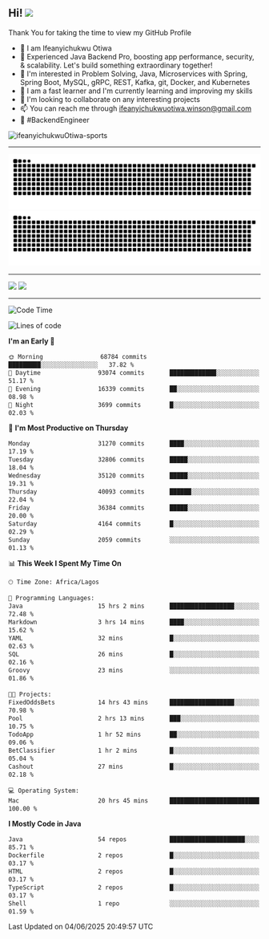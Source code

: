 <!-- BLOG-POST-LIST:START --><!-- BLOG-POST-LIST:END -->

## Hi! <img src="https://media.giphy.com/media/hvRJCLFzcasrR4ia7z/giphy.gif" width="4%"> 

Thank You for taking the time to view my GitHub Profile

- 👋 I am Ifeanyichukwu Otiwa
- 🚀 Experienced Java Backend Pro, boosting app performance, security, & scalability. Let's build something extraordinary together!
- 👀 I'm interested in Problem Solving, Java, Microservices with Spring, Spring Boot, MySQL, gRPC, REST, Kafka, git, Docker, and Kubernetes
- 🌱 I am a fast learner and I'm currently learning and improving my skills
- 💞️ I'm looking to collaborate on any interesting projects
- 📫 You can reach me through ifeanyichukwuotiwa.winson@gmail.com
- 🚀 #BackendEngineer

<p align="left" marginTop="10px"> <img src="https://komarev.com/ghpvc/?username=ifeanyichukwuOtiwa-sports&label=Profile%20views&color=0e75b6&style=for-the-badge" alt="ifeanyichukwuOtiwa-sports" /> </p>

***

<!--🐍📈SNAKEGRAPH / 🌐WEBSITE: https://github.com/Platane/snk -->
![github contribution grid snake animation](https://raw.githubusercontent.com/ifeanyichukwuOtiwa-sports/ifeanyichukwuOtiwa-sports/output/github-contribution-grid-snake-dark.svg#gh-dark-mode-only)![github contribution grid snake animation](https://raw.githubusercontent.com/ifeanyichukwuOtiwa-sports/ifeanyichukwuOtiwa-sports/output/github-contribution-grid-snake.svg#gh-light-mode-only)

***

<p float="left">
  <img float="left" src="https://github-readme-stats.vercel.app/api?username=ifeanyichukwuOtiwa-sports&count_private=true&include_all_commits=true&theme=react&show_icons=true" />
  <img float="right" src="https://github-readme-stats.vercel.app/api/top-langs/?username=ifeanyichukwuOtiwa-sports&layout=compact&show_icons=true&theme=react" /> 
</p>

***



<!--START_SECTION:waka-->
![Code Time](http://img.shields.io/badge/Code%20Time-3%2C777%20hrs%2036%20mins-blue)

![Lines of code](https://img.shields.io/badge/From%20Hello%20World%20I%27ve%20Written-51.1%20million%20lines%20of%20code-blue)

**I'm an Early 🐤** 

```text
🌞 Morning                68784 commits       █████████░░░░░░░░░░░░░░░░   37.82 % 
🌆 Daytime                93074 commits       █████████████░░░░░░░░░░░░   51.17 % 
🌃 Evening                16339 commits       ██░░░░░░░░░░░░░░░░░░░░░░░   08.98 % 
🌙 Night                  3699 commits        █░░░░░░░░░░░░░░░░░░░░░░░░   02.03 % 
```
📅 **I'm Most Productive on Thursday** 

```text
Monday                   31270 commits       ████░░░░░░░░░░░░░░░░░░░░░   17.19 % 
Tuesday                  32806 commits       █████░░░░░░░░░░░░░░░░░░░░   18.04 % 
Wednesday                35120 commits       █████░░░░░░░░░░░░░░░░░░░░   19.31 % 
Thursday                 40093 commits       ██████░░░░░░░░░░░░░░░░░░░   22.04 % 
Friday                   36384 commits       █████░░░░░░░░░░░░░░░░░░░░   20.00 % 
Saturday                 4164 commits        █░░░░░░░░░░░░░░░░░░░░░░░░   02.29 % 
Sunday                   2059 commits        ░░░░░░░░░░░░░░░░░░░░░░░░░   01.13 % 
```


📊 **This Week I Spent My Time On** 

```text
🕑︎ Time Zone: Africa/Lagos

💬 Programming Languages: 
Java                     15 hrs 2 mins       ██████████████████░░░░░░░   72.48 % 
Markdown                 3 hrs 14 mins       ████░░░░░░░░░░░░░░░░░░░░░   15.62 % 
YAML                     32 mins             █░░░░░░░░░░░░░░░░░░░░░░░░   02.63 % 
SQL                      26 mins             █░░░░░░░░░░░░░░░░░░░░░░░░   02.16 % 
Groovy                   23 mins             ░░░░░░░░░░░░░░░░░░░░░░░░░   01.86 % 

🐱‍💻 Projects: 
FixedOddsBets            14 hrs 43 mins      ██████████████████░░░░░░░   70.98 % 
Pool                     2 hrs 13 mins       ███░░░░░░░░░░░░░░░░░░░░░░   10.75 % 
TodoApp                  1 hr 52 mins        ██░░░░░░░░░░░░░░░░░░░░░░░   09.06 % 
BetClassifier            1 hr 2 mins         █░░░░░░░░░░░░░░░░░░░░░░░░   05.04 % 
Cashout                  27 mins             █░░░░░░░░░░░░░░░░░░░░░░░░   02.18 % 

💻 Operating System: 
Mac                      20 hrs 45 mins      █████████████████████████   100.00 % 
```

**I Mostly Code in Java** 

```text
Java                     54 repos            █████████████████████░░░░   85.71 % 
Dockerfile               2 repos             █░░░░░░░░░░░░░░░░░░░░░░░░   03.17 % 
HTML                     2 repos             █░░░░░░░░░░░░░░░░░░░░░░░░   03.17 % 
TypeScript               2 repos             █░░░░░░░░░░░░░░░░░░░░░░░░   03.17 % 
Shell                    1 repo              ░░░░░░░░░░░░░░░░░░░░░░░░░   01.59 % 
```




 Last Updated on 04/06/2025 20:49:57 UTC
<!--END_SECTION:waka-->

<!--
<p align="center">
![trophy](https://github-profile-trophy.vercel.app/?username=ifeanyichukwuOtiwa-sports&theme=onedark) (https://github.com/ryo-ma/github-profile-trophy)
</p>
-->

<!---
ifeanyi-otiwa/ifeanyi-otiwa is a ✨ special ✨ repository because its `README.md` (this file) appears on your GitHub profile.
You can click the Preview link to take a look at your changes.
--->
